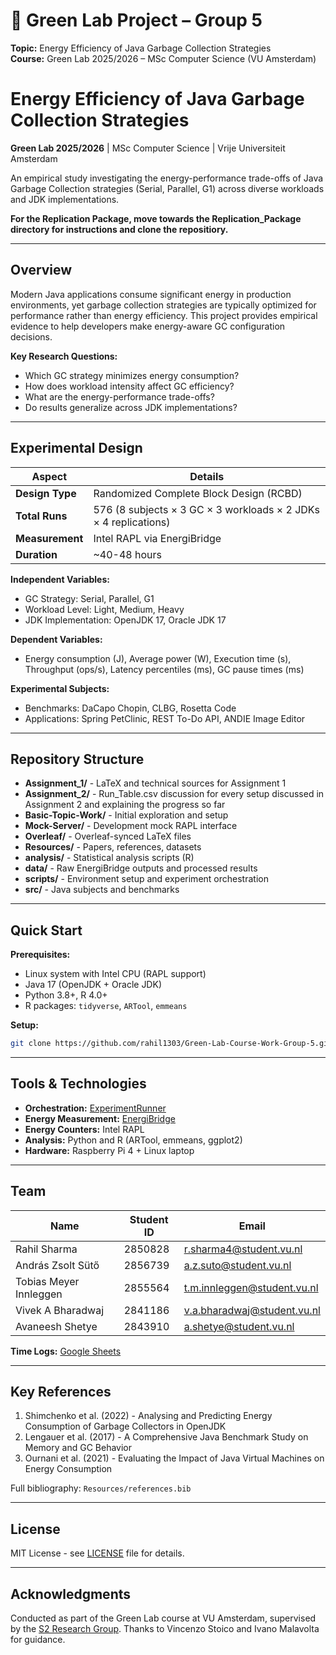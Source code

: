 # 🌱 Green Lab Project – Group 5

**Topic:** Energy Efficiency of Java Garbage Collection Strategies  
**Course:** Green Lab 2025/2026 – MSc Computer Science (VU Amsterdam)

# Energy Efficiency of Java Garbage Collection Strategies

**Green Lab 2025/2026** | MSc Computer Science | Vrije Universiteit Amsterdam

An empirical study investigating the energy-performance trade-offs of Java Garbage Collection strategies (Serial, Parallel, G1) across diverse workloads and JDK implementations.

**For the Replication Package, move towards the Replication_Package directory for instructions and clone the repositiory.**

---

## Overview

Modern Java applications consume significant energy in production environments, yet garbage collection strategies are typically optimized for performance rather than energy efficiency. This project provides empirical evidence to help developers make energy-aware GC configuration decisions.

**Key Research Questions:**
- Which GC strategy minimizes energy consumption?
- How does workload intensity affect GC efficiency?
- What are the energy-performance trade-offs?
- Do results generalize across JDK implementations?

---

## Experimental Design

| Aspect | Details |
|--------|---------|
| **Design Type** | Randomized Complete Block Design (RCBD) |
| **Total Runs** | 576 (8 subjects × 3 GC × 3 workloads × 2 JDKs × 4 replications) |
| **Measurement** | Intel RAPL via EnergiBridge |
| **Duration** | ~40-48 hours |

**Independent Variables:**
- GC Strategy: Serial, Parallel, G1
- Workload Level: Light, Medium, Heavy
- JDK Implementation: OpenJDK 17, Oracle JDK 17

**Dependent Variables:**
- Energy consumption (J), Average power (W), Execution time (s), Throughput (ops/s), Latency percentiles (ms), GC pause times (ms)

**Experimental Subjects:**
- Benchmarks: DaCapo Chopin, CLBG, Rosetta Code
- Applications: Spring PetClinic, REST To-Do API, ANDIE Image Editor

---

## Repository Structure

- **Assignment_1/** - LaTeX and technical sources for Assignment 1
- **Assignment_2/** - Run_Table.csv discussion for every setup discussed in Assignment 2 and explaining the progress so far
- **Basic-Topic-Work/** - Initial exploration and setup
- **Mock-Server/** - Development mock RAPL interface
- **Overleaf/** - Overleaf-synced LaTeX files
- **Resources/** - Papers, references, datasets
- **analysis/** - Statistical analysis scripts (R)
- **data/** - Raw EnergiBridge outputs and processed results
- **scripts/** - Environment setup and experiment orchestration
- **src/** - Java subjects and benchmarks

---

## Quick Start

**Prerequisites:**
- Linux system with Intel CPU (RAPL support)
- Java 17 (OpenJDK + Oracle JDK)
- Python 3.8+, R 4.0+
- R packages: `tidyverse`, `ARTool`, `emmeans`

**Setup:**
```bash
git clone https://github.com/rahil1303/Green-Lab-Course-Work-Group-5.git
```


---

## Tools & Technologies

- **Orchestration:** [ExperimentRunner](https://github.com/S2-group/experiment-runner)
- **Energy Measurement:** [EnergiBridge](https://github.com/S2-group/energibridge)
- **Energy Counters:** Intel RAPL
- **Analysis:** Python and R (ARTool, emmeans, ggplot2)
- **Hardware:** Raspberry Pi 4 + Linux laptop

---

## Team

| Name | Student ID | Email |
|------|------------|-------|
| Rahil Sharma | 2850828 | r.sharma4@student.vu.nl |
| András Zsolt Sütő | 2856739 | a.z.suto@student.vu.nl |
| Tobias Meyer Innleggen | 2855564 | t.m.innleggen@student.vu.nl |
| Vivek A Bharadwaj | 2841186 | v.a.bharadwaj@student.vu.nl |
| Avaneesh Shetye | 2843910 | a.shetye@student.vu.nl |

**Time Logs:** [Google Sheets](https://docs.google.com/spreadsheets/d/1333u48gWQoafeC8ukJoe-fx9sy5RInaw/edit?usp=sharing&ouid=105392327583206963909&rtpof=true&sd=true)

---

## Key References

1. Shimchenko et al. (2022) - Analysing and Predicting Energy Consumption of Garbage Collectors in OpenJDK
2. Lengauer et al. (2017) - A Comprehensive Java Benchmark Study on Memory and GC Behavior
3. Ournani et al. (2021) - Evaluating the Impact of Java Virtual Machines on Energy Consumption

Full bibliography: `Resources/references.bib`

---

## License

MIT License - see [LICENSE](LICENSE) file for details.

---

## Acknowledgments

Conducted as part of the Green Lab course at VU Amsterdam, supervised by the [S2 Research Group](https://s2group.cs.vu.nl/). Thanks to Vincenzo Stoico and Ivano Malavolta for guidance.

